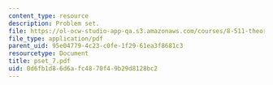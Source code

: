 ```yaml
---
content_type: resource
description: Problem set.
file: https://ol-ocw-studio-app-qa.s3.amazonaws.com/courses/8-511-theory-of-solids-i-fall-2004/0d6fb1d86d6afc4870f49b29d8128bc2_pset_7.pdf
file_type: application/pdf
parent_uid: 95e04779-4c23-c0fe-1f29-61ea3f8681c3
resourcetype: Document
title: pset_7.pdf
uid: 0d6fb1d8-6d6a-fc48-70f4-9b29d8128bc2
---
```

